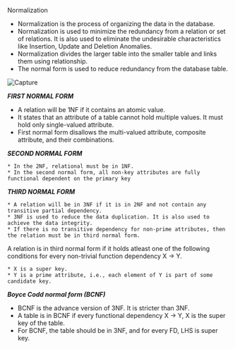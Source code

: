 Normalization

   * Normalization is the process of organizing the data in the database.
   * Normalization is used to minimize the redundancy from a relation or set of relations. It is also used to eliminate the undesirable characteristics like Insertion, Update and Deletion Anomalies.
   * Normalization divides the larger table into the smaller table and links them using relationship.
   * The normal form is used to reduce redundancy from the database table.

![Capture](https://user-images.githubusercontent.com/45221397/105203104-ba953880-5b68-11eb-81c5-d1295e839917.JPG)

***FIRST NORMAL FORM***


   * A relation will be 1NF if it contains an atomic value.
   * It states that an attribute of a table cannot hold multiple values. It must hold only single-valued attribute.
   * First normal form disallows the multi-valued attribute, composite attribute, and their combinations.
   
***SECOND NORMAL FORM***

    * In the 2NF, relational must be in 1NF.
    * In the second normal form, all non-key attributes are fully functional dependent on the primary key

***THIRD NORMAL FORM***

    * A relation will be in 3NF if it is in 2NF and not contain any transitive partial dependency.
    * 3NF is used to reduce the data duplication. It is also used to achieve the data integrity.
    * If there is no transitive dependency for non-prime attributes, then the relation must be in third normal form.

A relation is in third normal form if it holds atleast one of the following conditions for every non-trivial function dependency X → Y.

    * X is a super key.
    * Y is a prime attribute, i.e., each element of Y is part of some candidate key.
    
  ***Boyce Codd normal form (BCNF)***

   * BCNF is the advance version of 3NF. It is stricter than 3NF.
   * A table is in BCNF if every functional dependency X → Y, X is the super key of the table.
   * For BCNF, the table should be in 3NF, and for every FD, LHS is super key.
